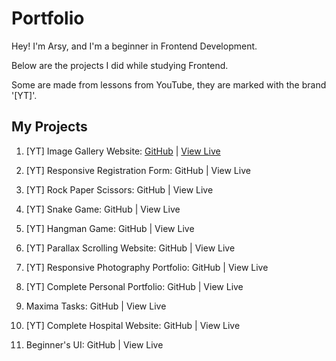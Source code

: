 # Portfolio
Hey! I'm Arsy, and I'm a beginner in Frontend Development.

Below are the projects I did while studying Frontend.

Some are made from lessons from YouTube, they are marked with the brand '[YT]'.


## My Projects
1. [YT] Image Gallery Website: [GitHub](https://github.com/Cholicer/01_Image_Gallery_Website) | [View Live](https://cholicer.github.io/01_Image_Gallery_Website/)

2. [YT] Responsive Registration Form: GitHub | View Live

3. [YT] Rock Paper Scissors: GitHub | View Live

4. [YT] Snake Game: GitHub | View Live

5. [YT] Hangman Game: GitHub | View Live

6. [YT] Parallax Scrolling Website: GitHub | View Live

7. [YT] Responsive Photography Portfolio: GitHub | View Live

8. [YT] Complete Personal Portfolio: GitHub | View Live

9. Maxima Tasks: GitHub | View Live

10. [YT] Complete Hospital Website: GitHub | View Live

11. Beginner's UI: GitHub | View Live
